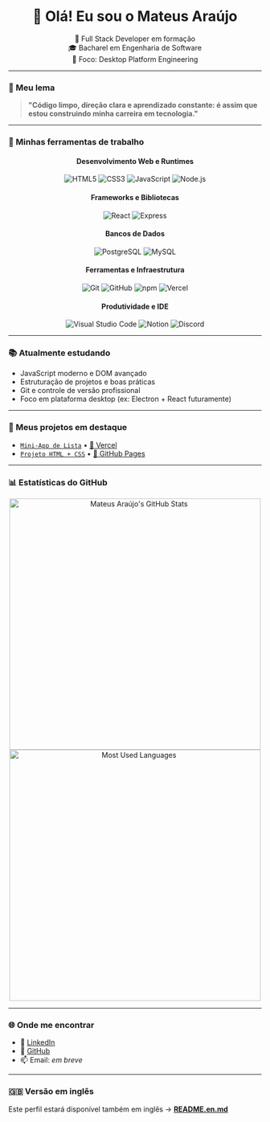 <!-- markdownlint-disable MD033 -->

<h1 align="center">👋 Olá! Eu sou o Mateus Araújo</h1>
<p align="center">🚀 Full Stack Developer em formação<br/>🎓 Bacharel em Engenharia de Software<br/>🧠 Foco: Desktop Platform Engineering</p>

---

### 🧭 Meu lema

> **"Código limpo, direção clara e aprendizado constante: é assim que estou construindo minha carreira em tecnologia."**

---

### 🧰 Minhas ferramentas de trabalho

<div align="center">
  <h4>Desenvolvimento Web e Runtimes</h4>
  <img src="https://img.shields.io/badge/HTML5-E34F26?style=flat&logo=html5&logoColor=white" alt="HTML5"/>
  <img src="https://img.shields.io/badge/CSS3-1572B6?style=flat&logo=css3&logoColor=white" alt="CSS3"/>
  <img src="https://img.shields.io/badge/JavaScript-F7DF1E?style=flat&logo=javascript&logoColor=black" alt="JavaScript"/>
  <img src="https://img.shields.io/badge/Node.js-339933?style=flat&logo=node.js&logoColor=white" alt="Node.js"/>
</div>

<div align="center">
  <h4>Frameworks e Bibliotecas</h4>
  <img src="https://img.shields.io/badge/React-61DAFB?style=flat&logo=react&logoColor=black" alt="React"/>
  <img src="https://img.shields.io/badge/Express-000000?style=flat&logo=express&logoColor=white" alt="Express"/>
</div>

<div align="center">
  <h4>Bancos de Dados</h4>
  <img src="https://img.shields.io/badge/PostgreSQL-4169E1?style=flat&logo=postgresql&logoColor=white" alt="PostgreSQL"/>
  <img src="https://img.shields.io/badge/MySQL-4479A1?style=flat&logo=mysql&logoColor=white" alt="MySQL"/>
</div>

<div align="center">
  <h4>Ferramentas e Infraestrutura</h4>
  <img src="https://img.shields.io/badge/Git-F05032?style=flat&logo=git&logoColor=white" alt="Git"/>
  <img src="https://img.shields.io/badge/GitHub-181717?style=flat&logo=github&logoColor=white" alt="GitHub"/>
  <img src="https://img.shields.io/badge/npm-CB3837?style=flat&logo=npm&logoColor=white" alt="npm"/>
  <img src="https://img.shields.io/badge/Vercel-000000?style=flat&logo=vercel&logoColor=white" alt="Vercel"/>
</div>

<div align="center">
  <h4>Produtividade e IDE</h4>
  <img src="https://img.shields.io/badge/VS%20Code-007ACC?style=flat&logo=visual-studio-code&logoColor=white" alt="Visual Studio Code"/>
  <img src="https://img.shields.io/badge/Notion-000000?style=flat&logo=notion&logoColor=white" alt="Notion"/>
  <img src="https://img.shields.io/badge/Discord-5865F2?style=flat&logo=discord&logoColor=white" alt="Discord"/>
</div>

---

### 📚 Atualmente estudando

- JavaScript moderno e DOM avançado
- Estruturação de projetos e boas práticas
- Git e controle de versão profissional
- Foco em plataforma desktop (ex: Electron + React futuramente)

---

### 🧪 Meus projetos em destaque

- [`Mini-App de Lista`](https://github.com/mateusaraujos/mini-app-lista) • [🔗 Vercel](https://mini-app-lista.vercel.app)
- [`Projeto HTML + CSS`](https://github.com/mateusaraujos/projeto-html-css) • [🔗 GitHub Pages](https://mateusaraujos.github.io/projeto-html-css/)

---

### 📊 Estatísticas do GitHub

<div align="center">
  <img width="500em" src="https://github-readme-stats.vercel.app/api?username=mateusaraujos&show_icons=true&theme=dark&hide_border=false&count_private=true" alt="Mateus Araújo's GitHub Stats"/>
  <br/>
  <img width="500em" src="https://github-readme-stats.vercel.app/api/top-langs/?username=mateusaraujos&layout=compact&hide_border=false&langs_count=8&theme=dark" alt="Most Used Languages"/>
</div>

---

### 🌐 Onde me encontrar

- 💼 [LinkedIn](https://www.linkedin.com/in/mateusaraujos/)
- 🧠 [GitHub](https://github.com/mateusaraujos)
- 📫 Email: _em breve_

---

### 🇬🇧 Versão em inglês

Este perfil estará disponível também em inglês → [**README.en.md**](./README.en.md)
